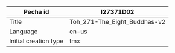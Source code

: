 |Pecha id | I27371D02
| --- | --- 
|Title | Toh_271-The_Eight_Buddhas-v2 
|Language | en-us
|Initial creation type | tmx